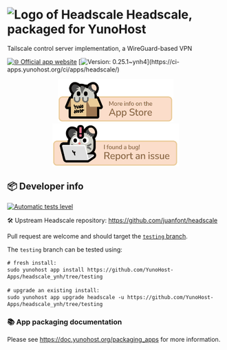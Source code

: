 <!--
N.B.: This README was automatically generated by <https://github.com/YunoHost/apps_tools/blob/main/readme_generator>
It shall NOT be edited by hand.
-->

<h1>
  <img src="https://raw.githubusercontent.com/YunoHost/apps/main/logos/headscale.png" width="32px" alt="Logo of Headscale">
  Headscale, packaged for YunoHost
</h1>

Tailscale control server implementation, a WireGuard-based VPN

[![🌐 Official app website](https://img.shields.io/badge/Official_app_website-darkgreen?style=for-the-badge)](https://headscale.net/)
[![Version: 0.25.1~ynh4](https://img.shields.io/badge/Version-0.25.1~ynh4-rgba(0,150,0,1)?style=for-the-badge)](https://ci-apps.yunohost.org/ci/apps/headscale/)

<div align="center">
<a href="https://apps.yunohost.org/app/headscale"><img height="100px" src="https://github.com/YunoHost/yunohost-artwork/raw/refs/heads/main/badges/neopossum-badges/badge_more_info_on_the_appstore.svg"/></a>
<a href="https://github.com/YunoHost-Apps/headscale_ynh/issues"><img height="100px" src="https://github.com/YunoHost/yunohost-artwork/raw/refs/heads/main/badges/neopossum-badges/badge_report_an_issue.svg"/></a>
</div>

## 📦 Developer info

[![Automatic tests level](https://apps.yunohost.org/badge/cilevel/headscale)](https://ci-apps.yunohost.org/ci/apps/headscale/)

🛠️ Upstream Headscale repository: <https://github.com/juanfont/headscale>

Pull request are welcome and should target the [`testing` branch](https://github.com/YunoHost-Apps/headscale_ynh/tree/testing).

The `testing` branch can be tested using:
```
# fresh install:
sudo yunohost app install https://github.com/YunoHost-Apps/headscale_ynh/tree/testing

# upgrade an existing install:
sudo yunohost app upgrade headscale -u https://github.com/YunoHost-Apps/headscale_ynh/tree/testing
```

### 📚 App packaging documentation

Please see <https://doc.yunohost.org/packaging_apps> for more information.